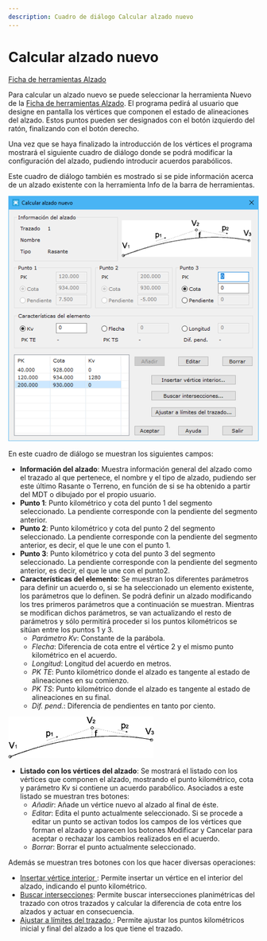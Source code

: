 ```yaml
---
description: Cuadro de diálogo Calcular alzado nuevo
---
```


# Calcular alzado nuevo

[Ficha de herramientas Alzado](../../../fichas-de-herramientas/ficha-de-herramientas-alzado.md)

Para calcular un alzado nuevo se puede seleccionar la herramienta Nuevo de la [Ficha de herramientas Alzado](../../../fichas-de-herramientas/ficha-de-herramientas-alzado.md). El programa pedirá al usuario que designe en pantalla los vértices que componen el estado de alineaciones del alzado. Estos puntos pueden ser designados con el botón izquierdo del ratón, finalizando con el botón derecho.

Una vez que se haya finalizado la introducción de los vértices el programa mostrará el siguiente cuadro de diálogo donde se podrá modificar la configuración del alzado, pudiendo introducir acuerdos parabólicos.

Este cuadro de diálogo también es mostrado si se pide información acerca de un alzado existente con la herramienta Info de la barra de herramientas.

![Cuadro de diálogo Calcular Alzado Nuevo](<../../../../.gitbook/assets/image (108).png>)

En este cuadro de diálogo se muestran los siguientes campos:

* **Información del alzado**: Muestra información general del alzado como el trazado al que pertenece, el nombre y el tipo de alzado, pudiendo ser este último Rasante o Terreno, en función de si se ha obtenido a partir del MDT o dibujado por el propio usuario.
* **Punto 1**: Punto kilométrico y cota del punto 1 del segmento seleccionado. La pendiente corresponde con la pendiente del segmento anterior.
* **Punto 2**: Punto kilométrico y cota del punto 2 del segmento seleccionado. La pendiente corresponde con la pendiente del segmento anterior, es decir, el que le une con el punto 1.
* **Punto 3**: Punto kilométrico y cota del punto 3 del segmento seleccionado. La pendiente corresponde con la pendiente del segmento anterior, es decir, el que le une con el punto2.
* **Características del elemento**: Se muestran los diferentes parámetros para definir un acuerdo o, si se ha seleccionado un elemento existente, los parámetros que lo definen. Se podrá definir un alzado modificando los tres primeros parámetros que a continuación se muestran. Mientras se modifican dichos parámetros, se van actualizando el resto de parámetros y sólo permitirá proceder si los puntos kilométricos se sitúan entre los puntos 1 y 3.
  * _Parámetro Kv_: Constante de la parábola.
  * _Flecha_: Diferencia de cota entre el vértice 2 y el mismo punto kilométrico en el acuerdo.
  * _Longitud_: Longitud del acuerdo en metros.
  * _PK TE_: Punto kilométrico donde el alzado es tangente al estado de alineaciones en su comienzo.
  * _PK TS_: Punto kilométrico donde el alzado es tangente al estado de alineaciones en su final.
  * _Dif. pend._: Diferencia de pendientes en tanto por ciento.

![](../../../../.gitbook/assets/acuerdo.gif)

* **Listado con los vértices del alzado**: Se mostrará el listado con los vértices que componen el alzado, mostrando el punto kilométrico, cota y parámetro Kv si contiene un acuerdo parabólico. Asociados a este listado se muestran tres botones:
  * _Añadir_: Añade un vértice nuevo al alzado al final de éste.
  * _Editar_: Edita el punto actualmente seleccionado. Si se procede a editar un punto se activan todos los campos de los vértices que forman el alzado y aparecen los botones Modificar y Cancelar para aceptar o rechazar los cambios realizados en el acuerdo.
  * _Borrar_: Borrar el punto actualmente seleccionado.

Además se muestran tres botones con los que hacer diversas operaciones:

* [Insertar vértice interior ](../insertar-vertice-interior.md): Permite insertar un vértice en el interior del alzado, indicando el punto kilométrico.
* [Buscar intersecciones](../buscar-intersecciones.md): Permite buscar intersecciones planimétricas del trazado con otros trazados y calcular la diferencia de cota entre los alzados y actuar en consecuencia.
* [Ajustar a límites del trazado ](ajustar-a-limites-del-trazado.md): Permite ajustar los puntos kilométricos inicial y final del alzado a los que tiene el trazado.
